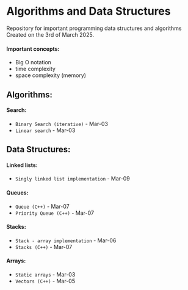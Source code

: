 # Algorithms and Data Structures

Repository for important programming data structures and algorithms  
Created on the 3rd of March 2025.

#### Important concepts:
- Big O notation
- time complexity
- space complexity (memory)

## Algorithms:

#### Search:
- `Binary Search (iterative)` - Mar-03
- `Linear search` - Mar-03

## Data Structures:

#### Linked lists:
- `Singly linked list implementation` - Mar-09

#### Queues:
- `Queue (C++)` - Mar-07
- `Priority Queue (C++)` - Mar-07

#### Stacks:
- `Stack - array implementation` - Mar-06
- `Stacks (C++)` - Mar-07

#### Arrays:
- `Static arrays` - Mar-03
- `Vectors (C++)` - Mar-05